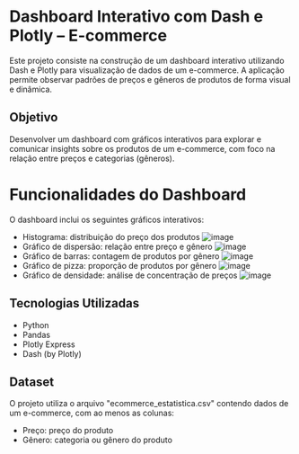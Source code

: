 # Dashboard Interativo com Dash e Plotly – E-commerce
Este projeto consiste na construção de um dashboard interativo utilizando Dash e Plotly para visualização de dados de um e-commerce. A aplicação permite observar padrões de preços e gêneros de produtos de forma visual e dinâmica.

## Objetivo
Desenvolver um dashboard com gráficos interativos para explorar e comunicar insights sobre os produtos de um e-commerce, com foco na relação entre preços e categorias (gêneros).

# Funcionalidades do Dashboard
O dashboard inclui os seguintes gráficos interativos:
- Histograma: distribuição do preço dos produtos
![image](https://github.com/user-attachments/assets/40095a13-8778-4340-bfdf-851667ca4563)
- Gráfico de dispersão: relação entre preço e gênero
![image](https://github.com/user-attachments/assets/6abe361e-34e9-4519-865b-bb235d4c53b7)
- Gráfico de barras: contagem de produtos por gênero
![image](https://github.com/user-attachments/assets/0b5d7d25-bf02-4b6c-98b2-f67f76f61cdb)
- Gráfico de pizza: proporção de produtos por gênero
![image](https://github.com/user-attachments/assets/dc278def-5af9-4194-9b22-a72ff6e12235)
- Gráfico de densidade: análise de concentração de preços
![image](https://github.com/user-attachments/assets/d6fa7600-df7e-47aa-8612-3a0ed6106e84)

## Tecnologias Utilizadas
- Python
- Pandas
- Plotly Express
- Dash (by Plotly)

## Dataset
O projeto utiliza o arquivo "ecommerce_estatistica.csv" contendo dados de um e-commerce, com ao menos as colunas:
- Preço: preço do produto
- Gênero: categoria ou gênero do produto
